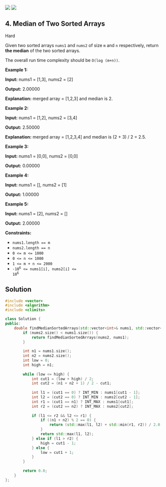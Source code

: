 [![](https://img.shields.io/github/stars/LeetCode-in-Cpp/LeetCode-in-Cpp?label=Stars&style=flat-square)](https://github.com/LeetCode-in-Cpp/LeetCode-in-Cpp)
[![](https://img.shields.io/github/forks/LeetCode-in-Cpp/LeetCode-in-Cpp?label=Fork%20me%20on%20GitHub%20&style=flat-square)](https://github.com/LeetCode-in-Cpp/LeetCode-in-Cpp/fork)

## 4\. Median of Two Sorted Arrays

Hard

Given two sorted arrays `nums1` and `nums2` of size `m` and `n` respectively, return **the median** of the two sorted arrays.

The overall run time complexity should be `O(log (m+n))`.

**Example 1:**

**Input:** nums1 = [1,3], nums2 = [2]

**Output:** 2.00000

**Explanation:** merged array = [1,2,3] and median is 2. 

**Example 2:**

**Input:** nums1 = [1,2], nums2 = [3,4]

**Output:** 2.50000

**Explanation:** merged array = [1,2,3,4] and median is (2 + 3) / 2 = 2.5. 

**Example 3:**

**Input:** nums1 = [0,0], nums2 = [0,0]

**Output:** 0.00000 

**Example 4:**

**Input:** nums1 = [], nums2 = [1]

**Output:** 1.00000 

**Example 5:**

**Input:** nums1 = [2], nums2 = []

**Output:** 2.00000 

**Constraints:**

*   `nums1.length == m`
*   `nums2.length == n`
*   `0 <= m <= 1000`
*   `0 <= n <= 1000`
*   `1 <= m + n <= 2000`
*   <code>-10<sup>6</sup> <= nums1[i], nums2[i] <= 10<sup>6</sup></code>

## Solution

```cpp
#include <vector>
#include <algorithm>
#include <climits>

class Solution {
public:
    double findMedianSortedArrays(std::vector<int>& nums1, std::vector<int>& nums2) {
        if (nums2.size() < nums1.size()) {
            return findMedianSortedArrays(nums2, nums1);
        }
        
        int n1 = nums1.size();
        int n2 = nums2.size();
        int low = 0;
        int high = n1;
        
        while (low <= high) {
            int cut1 = (low + high) / 2;
            int cut2 = (n1 + n2 + 1) / 2 - cut1;
            
            int l1 = (cut1 == 0) ? INT_MIN : nums1[cut1 - 1];
            int l2 = (cut2 == 0) ? INT_MIN : nums2[cut2 - 1];
            int r1 = (cut1 == n1) ? INT_MAX : nums1[cut1];
            int r2 = (cut2 == n2) ? INT_MAX : nums2[cut2];
            
            if (l1 <= r2 && l2 <= r1) {
                if ((n1 + n2) % 2 == 0) {
                    return (std::max(l1, l2) + std::min(r1, r2)) / 2.0;
                }
                return std::max(l1, l2);
            } else if (l1 > r2) {
                high = cut1 - 1;
            } else {
                low = cut1 + 1;
            }
        }
        
        return 0.0;
    }
};
```